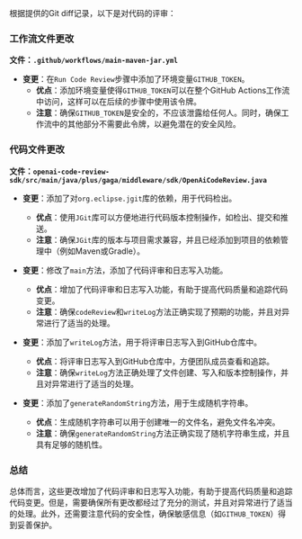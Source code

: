根据提供的Git diff记录，以下是对代码的评审：

### 工作流文件更改

**文件：`.github/workflows/main-maven-jar.yml`**

- **变更**：在`Run Code Review`步骤中添加了环境变量`GITHUB_TOKEN`。
  - **优点**：添加环境变量使得`GITHUB_TOKEN`可以在整个GitHub Actions工作流中访问，这样可以在后续的步骤中使用该令牌。
  - **注意**：确保`GITHUB_TOKEN`是安全的，不应该泄露给任何人。同时，确保工作流中的其他部分不需要此令牌，以避免潜在的安全风险。

### 代码文件更改

**文件：`openai-code-review-sdk/src/main/java/plus/gaga/middleware/sdk/OpenAiCodeReview.java`**

- **变更**：添加了对`org.eclipse.jgit`库的依赖，用于代码检出。
  - **优点**：使用`JGit`库可以方便地进行代码版本控制操作，如检出、提交和推送。
  - **注意**：确保`JGit`库的版本与项目需求兼容，并且已经添加到项目的依赖管理中（例如Maven或Gradle）。

- **变更**：修改了`main`方法，添加了代码评审和日志写入功能。
  - **优点**：增加了代码评审和日志写入功能，有助于提高代码质量和追踪代码变更。
  - **注意**：确保`codeReview`和`writeLog`方法正确实现了预期的功能，并且对异常进行了适当的处理。

- **变更**：添加了`writeLog`方法，用于将评审日志写入到GitHub仓库中。
  - **优点**：将评审日志写入到GitHub仓库中，方便团队成员查看和追踪。
  - **注意**：确保`writeLog`方法正确处理了文件创建、写入和版本控制操作，并且对异常进行了适当的处理。

- **变更**：添加了`generateRandomString`方法，用于生成随机字符串。
  - **优点**：生成随机字符串可以用于创建唯一的文件名，避免文件名冲突。
  - **注意**：确保`generateRandomString`方法正确实现了随机字符串生成，并且具有足够的随机性。

### 总结

总体而言，这些更改增加了代码评审和日志写入功能，有助于提高代码质量和追踪代码变更。但是，需要确保所有更改都经过了充分的测试，并且对异常进行了适当的处理。此外，还需要注意代码的安全性，确保敏感信息（如`GITHUB_TOKEN`）得到妥善保护。
